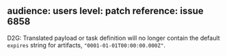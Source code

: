 audience: users
level: patch
reference: issue 6858
---
D2G: Translated payload or task definition will no longer contain the default `expires` string for artifacts, `"0001-01-01T00:00:00.000Z"`.

